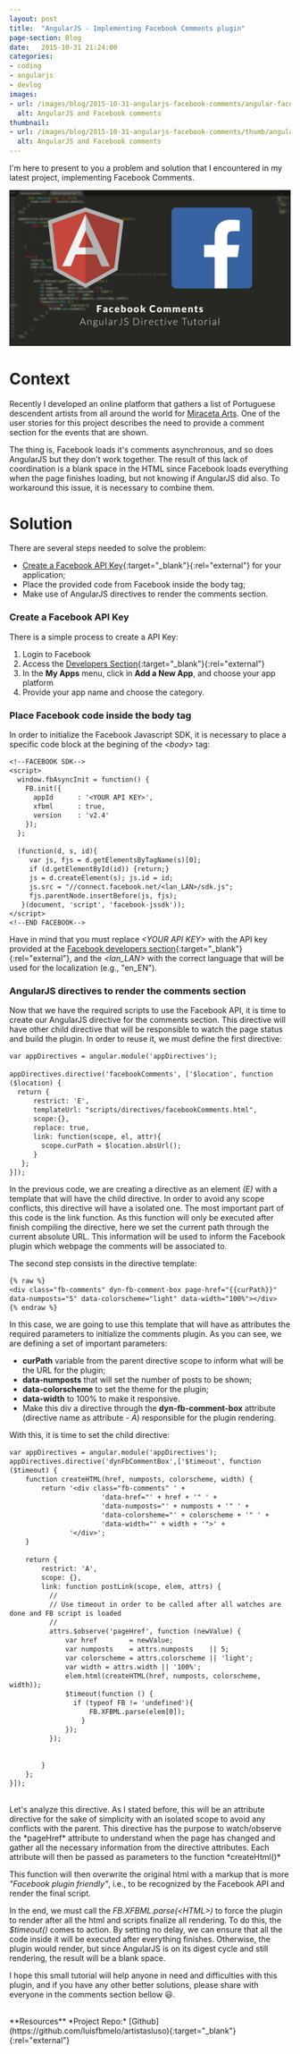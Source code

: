 ```yaml
---
layout: post
title:  "AngularJS - Implementing Facebook Comments plugin"
page-section: Blog
date:   2015-10-31 21:24:00
categories:
- coding
- angularjs
- devlog
images: 
- url: /images/blog/2015-10-31-angularjs-facebook-comments/angular-facebook-comments.jpg
  alt: AngularJS and Facebook comments
thumbnail:
- url: /images/blog/2015-10-31-angularjs-facebook-comments/thumb/angular-facebook-comments.jpg
  alt: AngularJS and Facebook comments
---
```

<p class="text-center">I'm here to present to you a problem and solution that I encountered in my latest project, implementing Facebook Comments.</p>

<!--more-->
![Welcome!](/images/blog/2015-10-31-angularjs-facebook-comments/angular-facebook-comments.jpg)

# Context
Recently I developed an online platform that gathers a list of Portuguese descendent artists from all around the world for [Miraceta Arts](http://mirateca.com/ "Miraceta Arts"). One of the user stories for this project describes the need to provide a comment section for the events that are shown.

The thing is, Facebook loads it's comments asynchronous, and so does AngularJS but they don't work together. The result of this lack of coordination is a blank space in the HTML since Facebook loads everything when the page finishes loading, but not knowing if AngularJS did also. To workaround this issue, it is necessary to combine them.

# Solution
There are several steps needed to solve the problem:

* [Create a Facebook API Key](https://developers.facebook.com/){:target="_blank"}{:rel="external"} for your application;
* Place the provided code from Facebook inside the body tag;
* Make use of AngularJS directives to render the comments section.

### Create a Facebook API Key
There is a simple process to create a API Key:

1. Login to Facebook
2. Access the [Developers Section](https://developers.facebook.com/){:target="_blank"}{:rel="external"}
3. In the **My Apps** menu, click in **Add a New App**, and choose your app platform
4. Provide your app name and choose the category.

### Place Facebook code inside the body tag
In order to initialize the Facebook Javascript SDK, it is necessary to place a specific code block at the begining of the *\<body\>* tag:

~~~~~~~~
<!--FACEBOOK SDK-->
<script>
  window.fbAsyncInit = function() {
    FB.init({
      appId      : '<YOUR API KEY>',
      xfbml      : true,
      version    : 'v2.4'
    });
  };

  (function(d, s, id){
     var js, fjs = d.getElementsByTagName(s)[0];
     if (d.getElementById(id)) {return;}
     js = d.createElement(s); js.id = id;
     js.src = "//connect.facebook.net/<lan_LAN>/sdk.js";
     fjs.parentNode.insertBefore(js, fjs);
   }(document, 'script', 'facebook-jssdk'));
</script>
<!--END FACEBOOK-->
~~~~~~~~

Have in mind that you must replace *\<YOUR API KEY\>* with the API key provided at the [Facebook developers section](https://developers.facebook.com/ "Facebook developers section"){:target="_blank"}{:rel="external"}, and the *\<lan_LAN\>* with the correct language that will be used for the localization (e.g., "en_EN").

### AngularJS directives to render the comments section
Now that we have the required scripts to use the Facebook API, it is time to create our AngularJS directive for the comments section.
This directive will have other child directive that will be responsible to watch the page status and build the plugin. In order to reuse it, we must define the first directive:

~~~~~~~~
var appDirectives = angular.module('appDirectives');

appDirectives.directive('facebookComments', ['$location', function ($location) {
  return {
      restrict: 'E',
      templateUrl: "scripts/directives/facebookComments.html",
      scope:{},
      replace: true,
      link: function(scope, el, attr){
        scope.curPath = $location.absUrl();
      }
   };
}]);
~~~~~~~~

In the previous code, we are creating a directive as an element *(E)* with a template that will have the child directive. In order to avoid any scope conflicts, this directive will have a isolated one.
The most important part of this code is the link function. As this function will only be executed after finish compiling the directive, here we set the current path through the current absolute URL. This information will be used to inform the Facebook plugin which webpage the comments will be associated to.

The second step consists in the directive template:

~~~~~~~~
{% raw %}
<div class="fb-comments" dyn-fb-comment-box page-href="{{curPath}}" data-numposts="5" data-colorscheme="light" data-width="100%"></div>
{% endraw %}
~~~~~~~~  

In this case, we are going to use this template that will have as attributes the required parameters to initialize the comments plugin. As you can see, we are defining a set of important parameters:

* **curPath** variable from the parent directive scope to inform what will be the URL for the plugin;
* **data-numposts** that will set the number of posts to be shown;
* **data-colorscheme** to set the theme for the plugin;
* **data-width** to 100% to make it responsive.
* Make this div a directive through the **dyn-fb-comment-box** attribute (directive name as attribute - *A*) responsible for the plugin rendering.

With this, it is time to set the child directive:

~~~~~~~~
var appDirectives = angular.module('appDirectives');
appDirectives.directive('dynFbCommentBox',['$timeout', function ($timeout) {
    function createHTML(href, numposts, colorscheme, width) {
        return '<div class="fb-comments" ' +
                       'data-href="' + href + '" ' +
                       'data-numposts="' + numposts + '" ' +
                       'data-colorsheme="' + colorscheme + '" ' +
                       'data-width="' + width + '">' +
               '</div>';
    }

    return {
        restrict: 'A',
        scope: {},
        link: function postLink(scope, elem, attrs) {
          //
          // Use timeout in order to be called after all watches are done and FB script is loaded
          //
          attrs.$observe('pageHref', function (newValue) {
              var href        = newValue;
              var numposts    = attrs.numposts    || 5;
              var colorscheme = attrs.colorscheme || 'light';
              var width = attrs.width || '100%';
              elem.html(createHTML(href, numposts, colorscheme, width));
              $timeout(function () {
                if (typeof FB != 'undefined'){
                    FB.XFBML.parse(elem[0]);
                  }
              });
          });

          
        }
    };
}]);
~~~~~~~~  
<br/>
Let's analyze this directive.
As I stated before, this will be an attribute directive for the sake of simplicity with an isolated scope to avoid any conflicts with the parent. This directive has the purpose to watch/observe the *pageHref* attribute to understand when the page has changed and gather all the necessary information from the directive attributes. Each attribute will then be passed as parameters to the function *createHtml()*

This function will then overwrite the original html with a markup that is more *"Facebook plugin friendly"*, i.e., to be recognized by the Facebook API and render the final script.

In the end, we must call the *FB.XFBML.parse(\<HTML\>)* to force the plugin to render after all the html and scripts finalize all rendering. To do this, the *$timeout()* comes to action. By setting no delay, we can ensure that all the code inside it will be executed after everything finishes. Otherwise, the plugin would render, but since AngularJS is on its digest cycle and still rendering, the result will be a blank space.

I hope this small tutorial will help anyone in need and difficulties with this plugin, and if you have any other better solutions, please share with everyone in the comments section bellow :smiley:.

<br/>
**Resources**   
*Project Repo:* [Github](https://github.com/luisfbmelo/artistasluso){:target="_blank"}{:rel="external"}
